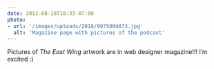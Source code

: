```yaml
---
date: 2012-08-16T18:33-07:00
photo:
- url: '/images/uploads/2018/997500d873.jpg'
  alt: 'Magazine page with pictures of the podcast'
---
```

Pictures of _The East Wing_ artwork are in web designer magazine!!! I’m excited :)
